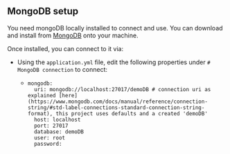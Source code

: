 ## MongoDB setup

You need mongoDB locally installed to connect and use. 
You can download and install from [MongoDB](https://www.mongodb.com/docs/manual/installation/) onto your machine.

Once installed, you can connect to it via:

* Using the `application.yml` file, edit the following properties under `# MongoDB connection` to connect:
    - ```
      mongodb:
        uri: mongodb://localhost:27017/demoDB # connection uri as explained [here](https://www.mongodb.com/docs/manual/reference/connection-string/#std-label-connections-standard-connection-string-format), this project uses defaults and a created 'demoDB'
        host: localhost
        port: 27017
        database: demoDB
        user: root
        password:
      ```
